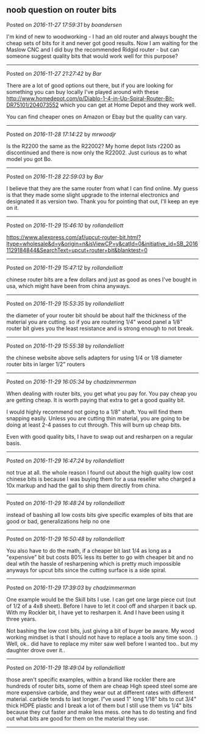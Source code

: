 ## noob question on router bits
Posted on *2016-11-27 17:59:31* by *boandersen*

I'm kind of new to woodworking - I had an old router and always bought the cheap sets of bits for it and never got good results. Now I am waiting for the Maslow CNC and I did buy the recommended Ridgid router - but can someone suggest quality bits that would work well for this purpose?

---

Posted on *2016-11-27 21:27:42* by *Bar*

There are a lot of good options out there, but if you are looking for something you can buy locally I've played around with these http://www.homedepot.com/p/Diablo-1-4-in-Up-Spiral-Router-Bit-DR75101/204073552 which you can get at Home Depot and they work well. 

You can find cheaper ones on Amazon or Ebay but the quality can vary.

---

Posted on *2016-11-28 17:14:22* by *mrwoodjr*

Is the R2200 the same as the R22002? My home depot lists r2200 as discontinued and there is now only the R22002. Just curious as to what model you got Bo.

---

Posted on *2016-11-28 22:59:03* by *Bar*

I believe that they are the same router from what I can find online. My guess is that they made some slight upgrade to the internal electronics and designated it as version two. Thank you for pointing that out, I'll keep an eye on it.

---

Posted on *2016-11-29 15:46:10* by *rollandelliott*

https://www.aliexpress.com/af/upcut-router-bit.html?ltype=wholesale&d=y&origin=n&isViewCP=y&catId=0&initiative_id=SB_20161129184844&SearchText=upcut+router+bit&blanktest=0

---

Posted on *2016-11-29 15:47:12* by *rollandelliott*

chinese router bits are a few dollars and just as good as ones I've bought in usa, which might have been from china anyways.

---

Posted on *2016-11-29 15:53:35* by *rollandelliott*

the diameter of your router bit should be about half the thickness of the material you are cutting. so if you are routering 1/4" wood panel a 1/8" router bit gives you the least resistance and is strong enough to not break.

---

Posted on *2016-11-29 15:55:38* by *rollandelliott*

the chinese website above sells adapters for using 1/4 or 1/8 diameter router bits in larger 1/2" routers

---

Posted on *2016-11-29 16:05:34* by *chadzimmerman*

When dealing with router bits, you get what you pay for.  You pay cheap you are getting cheap.  It is worth paying that extra to get a good quality bit.  

I would highly recommend not going to a 1/8" shaft.  You will find them snapping easily.  Unless you are cutting thin material, you are going to be doing at least 2-4 passes to cut through.  This will burn up cheap bits.

Even with good quality bits, I have to swap out and resharpen on a regular basis.

---

Posted on *2016-11-29 16:47:24* by *rollandelliott*

not true at all. the whole reason I found out about the high quality low cost chinese bits is because I was buying them for a usa reseller who charged a 10x markup and had the gall to ship them directly from china.

---

Posted on *2016-11-29 16:48:24* by *rollandelliott*

instead of bashing all low costs bits give specific examples of bits that are good or bad, generalizations help no one

---

Posted on *2016-11-29 16:50:48* by *rollandelliott*

You also have to do the math, if a cheaper bit last 1/4 as long as a "expensive" bit but costs 80% less its better to go with cheaper bit and no deal wtih the hassle of resharpening which is pretty much impossible anyways for upcut bits since the cutting surface is a side spiral.

---

Posted on *2016-11-29 17:39:03* by *chadzimmerman*

One example would be the Skill bits I use.  I can get one large piece cut (out of 1/2 of a 4x8 sheet).  Before I have to let it cool off and sharpen it back up.  With my Rockler bit, I have yet to resharpen it.  And I have been using it three years.

Not bashing the low cost bits, just giving a bit of buyer be aware.  My wood working mindset is that I should not have to replace a tools any time soon.  :)  Well, ok.. did have to replace my miter saw well before I wanted too.. but my daughter drove over it..

---

Posted on *2016-11-29 18:49:04* by *rollandelliott*

those aren't specific examples, within a brand like rockler there are hundreds of router bits, some of them are cheap High speed steel some are more expensive carbide, and they wear out at different rates with different material.  carbide tends to last longer. I"ve used 1" long 1/18" bits to cut 3/4" thick HDPE plastic and I break a lot of them but I still use them vs 1/4" bits because they cut faster and make less mess.
one has to do testing and find out what bits are good for them on the material they use.

---

